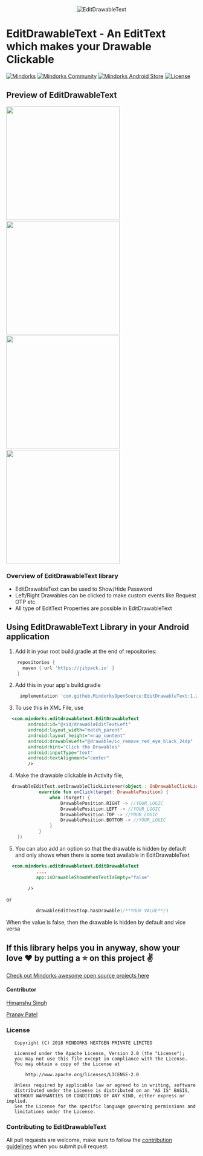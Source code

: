 <p align="center">
<img alt="EditDrawableText" src="https://github.com/MindorksOpenSource/EditDrawableText/blob/master/app/src/main/assets/EditDrawableText.png?raw=true" />
</p>

# EditDrawableText - An EditText which makes your Drawable Clickable
[![Mindorks](https://img.shields.io/badge/mindorks-opensource-blue.svg)](https://mindorks.com/open-source-projects)
[![Mindorks Community](https://img.shields.io/badge/join-community-blue.svg)](https://mindorks.com/join-community)
[![Mindorks Android Store](https://img.shields.io/badge/Mindorks%20Android%20Store-EditDrawableText-blue.svg?style=flat)](https://mindorks.com/android/store)
[![License](https://img.shields.io/badge/License-Apache%202.0-blue.svg)](https://opensource.org/licenses/Apache-2.0)

## Preview of EditDrawableText
<img src="https://github.com/MindorksOpenSource/EditDrawableText/blob/master/app/src/main/assets/sample1.jpg?raw=true" height="300em" />&nbsp;<img src="https://github.com/MindorksOpenSource/EditDrawableText/blob/master/app/src/main/assets/sample2.jpg?raw=true" height="300em" />&nbsp;<img src="https://github.com/pranaypatel512/EditDrawableText/blob/development/app/src/main/assets/sample3.png?raw=true" height="300em" />&nbsp;<img src="https://github.com/pranaypatel512/EditDrawableText/blob/development/app/src/main/assets/sample4.png?raw=true" height="300em" />


### Overview of EditDrawableText library
* EditDrawableText can be used to Show/Hide Password
* Left/Right Drawables can be clicked to make custom events like Request OTP etc.
* All type of EditText Properties are possible in EditDrawableText


## Using EditDrawableText Library in your Android application

1. Add it in your root build.gradle at the end of repositories:

```groovy
    repositories {
      maven { url 'https://jitpack.io' }
    }
```
2. Add this in your app's build.gradle

```groovy
	 implementation 'com.github.MindorksOpenSource:EditDrawableText:1.2.0'
```
3. To use this in XML File, use 

```XML
  <com.mindorks.editdrawabletext.EditDrawableText
        android:id="@+id/drawableEditTextLeft"
        android:layout_width="match_parent"
        android:layout_height="wrap_content"
        android:drawableLeft="@drawable/ic_remove_red_eye_black_24dp"
        android:hint="Click the Drawables"
        android:inputType="text"
        android:textAlignment="center"
        />
```
4. Make the drawable clickable in Activity file,
```kotlin
  drawableEditText.setDrawableClickListener(object : OnDrawableClickListener {
            override fun onClick(target: DrawablePosition) {
                when (target) {
                    DrawablePosition.RIGHT -> //YOUR_LOGIC
                    DrawablePosition.LEFT -> //YOUR_LOGIC
                    DrawablePosition.TOP -> //YOUR_LOGIC
                    DrawablePosition.BOTTOM -> //YOUR_LOGIC
                }
            }      
    })

```

5. You can also add an option so that the drawable is hidden by default and only shows when there is some text available in EditDrawableText
```XML
  <com.mindorks.editdrawabletext.EditDrawableText
           ....
           app:isDrawableShownWhenTextIsEmpty="false"

        />
```
or
```kotlin
           drawableEditTextTop.hasDrawable(/**YOUR VALUE**/)

```
When the value is false, then the drawable is hidden by default and vice versa


## If this library helps you in anyway, show your love :heart: by putting a :star: on this project :v:

[Check out Mindorks awesome open source projects here](https://mindorks.com/open-source-projects)


#### Contributor
[Himanshu Singh](https://github.com/hi-manshu)

[Pranay Patel](https://github.com/pranaypatel512)

### License
```
   Copyright (C) 2018 MINDORKS NEXTGEN PRIVATE LIMITED

   Licensed under the Apache License, Version 2.0 (the "License");
   you may not use this file except in compliance with the License.
   You may obtain a copy of the License at

       http://www.apache.org/licenses/LICENSE-2.0

   Unless required by applicable law or agreed to in writing, software
   distributed under the License is distributed on an "AS IS" BASIS,
   WITHOUT WARRANTIES OR CONDITIONS OF ANY KIND, either express or implied.
   See the License for the specific language governing permissions and
   limitations under the License.
```

### Contributing to EditDrawableText
All pull requests are welcome, make sure to follow the [contribution guidelines](CONTRIBUTING.md) when you submit pull request.
